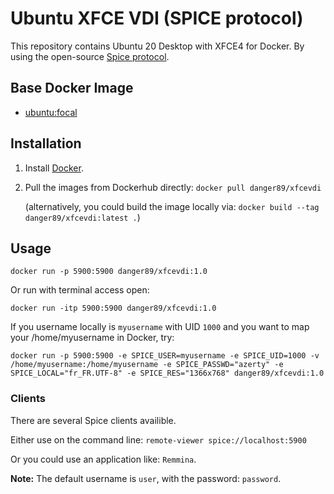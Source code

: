 # Ubuntu XFCE VDI (SPICE protocol)

This repository contains Ubuntu 20 Desktop with XFCE4 for Docker. By using the open-source [Spice protocol](https://en.wikipedia.org/wiki/Simple_Protocol_for_Independent_Computing_Environments).

## Base Docker Image

* [ubuntu:focal](https://registry.hub.docker.com/_/ubuntu/)

## Installation

1. Install [Docker](https://www.docker.com/).
2. Pull the images from Dockerhub directly: `docker pull danger89/xfcevdi`

   (alternatively, you could build the image locally via: `docker build --tag danger89/xfcevdi:latest .`)

## Usage

`docker run -p 5900:5900 danger89/xfcevdi:1.0`

Or run with terminal access open:

`docker run -itp 5900:5900 danger89/xfcevdi:1.0`

If you username locally is `myusername` with UID `1000` and you want to map your /home/myusername in Docker, try:

`docker run -p 5900:5900 -e SPICE_USER=myusername -e SPICE_UID=1000 -v /home/myusername:/home/myusername -e SPICE_PASSWD="azerty" -e SPICE_LOCAL="fr_FR.UTF-8" -e SPICE_RES="1366x768" danger89/xfcevdi:1.0`

### Clients

There are several Spice clients availible.

Either use on the command line: `remote-viewer spice://localhost:5900`

Or you could use an application like: `Remmina`.

**Note:** The default username is `user`, with the password: `password`.

